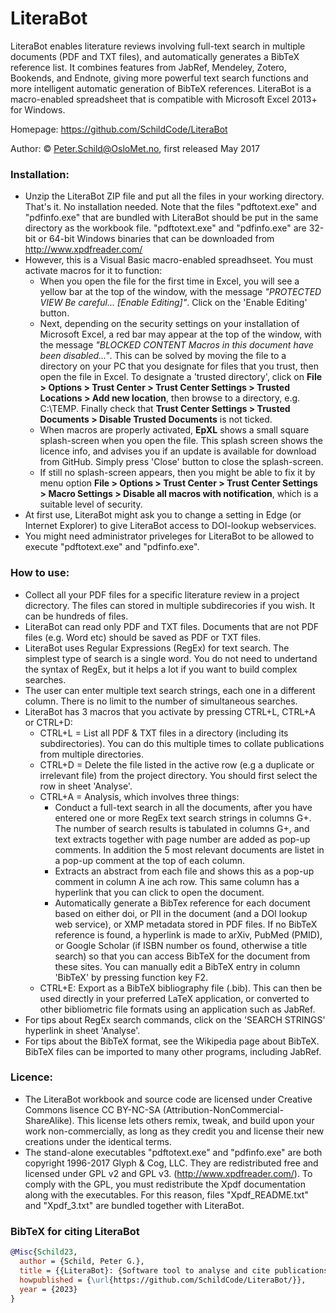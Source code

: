 # LiteraBot
LiteraBot enables literature reviews involving full-text search in multiple documents (PDF and TXT files), and automatically generates a BibTeX reference list. It combines features from JabRef, Mendeley, Zotero, Bookends, and Endnote, giving more powerful text search functions and more intelligent automatic generation of BibTeX references.
LiteraBot is a macro-enabled spreadsheet that is compatible with Microsoft Excel 2013+ for Windows.

Homepage: https://github.com/SchildCode/LiteraBot

Author: © Peter.Schild@OsloMet.no, first released May 2017

### Installation:
- Unzip the LiteraBot ZIP file and put all the files in your working directory. That's it. No installation needed.
Note that the files "pdftotext.exe" and "pdfinfo.exe" that are bundled with LiteraBot should be put in the same directory as the workbook file.
"pdftotext.exe" and "pdfinfo.exe" are 32-bit or 64-bit Windows binaries that can be downloaded from http://www.xpdfreader.com/
- However, this is a Visual Basic macro-enabled spreadhseet. You must activate macros for it to function: 
  - When you open the file for the first time in Excel, you will see a yellow bar at the top of the window, with the message *"PROTECTED VIEW Be careful... [Enable Editing]"*. Click on the 'Enable Editing' button. 
  - Next, depending on the security settings on your installation of Microsoft Excel, a red bar may appear at the top of the window, with the message *"BLOCKED CONTENT Macros in this document have been disabled..."*. This can be solved by moving the file to a directory on your PC that you designate for files that you trust, then open the file in Excel. To designate a 'trusted directory', click on **File > Options > Trust Center > Trust Center Settings > Trusted Locations > Add new location**, then browse to a directory, e.g. C:\TEMP\. Finally check that **Trust Center Settings > Trusted Documents > Disable Trusted Documents**  is not ticked.
  - When macros are properly activated, **EpXL** shows a small square splash-screen when you open the file. This splash screen shows the licence info, and advises you if an update is available for download from GitHub. Simply press 'Close' button to close the splash-screen. 
  - If still no splash-screen appears, then you might be able to fix it by menu option **File > Options > Trust Center > Trust Center Settings > Macro Settings > Disable all macros with notification**, which is a suitable level of security.
- At first use, LiteraBot might ask you to change a setting in Edge (or Internet Explorer) to give LiteraBot access to DOI-lookup webservices.
- You might need administrator priveleges for LiteraBot to be allowed to execute "pdftotext.exe" and "pdfinfo.exe".

### How to use:
- Collect all your PDF files for a specific literature review in a project dicrectory. The files can stored in multiple subdirecories if you wish. It can be hundreds of files.
- LiteraBot can read only PDF and TXT files. Documents that are not PDF files (e.g. Word etc) should be saved as PDF or TXT files.
- LiteraBot uses Regular Expressions (RegEx) for text search. The simplest type of search is a single word. You do not need to undertand the syntax of RegEx, but it helps a lot if you want to build complex searches.
- The user can enter multiple text search strings, each one in a different column. There is no limit to the number of simultaneous searches.
- LiteraBot has 3 macros that you activate by pressing CTRL+L, CTRL+A or CTRL+D:
  - CTRL+L = List all PDF & TXT files in a directory (including its subdirectories). You can do this multiple times to collate publications from multiple directories.
  - CTRL+D = Delete the file listed in the active row (e.g a duplicate or irrelevant file) from the project directory. You should first select the row in sheet 'Analyse'.
  - CTRL+A = Analysis, which involves three things: 
    - Conduct a full-text search in all the documents, after you have entered one or more RegEx text search strings in columns G+. The number of search results is tabulated in columns G+, and text extracts together with page number are added as pop-up comments. In addition the 5 most relevant documents are listet in a pop-up comment at the top of each column.
    - Extracts an abstract from each file and shows this as a pop-up comment in column A ine ach row. This same column has a hyperlink that you can click to open the document.
    - Automatically generate a BibTex reference for each document based on either doi, or PII in the document (and a DOI lookup web service), or XMP metadata stored in PDF files. If no BibTeX reference is found, a hyperlink is made to arXiv, PubMed (PMID), or Google Scholar (if ISBN number os found, otherwise a title search) so that you can access BibTeX for the document from these sites. You can manually edit a BibTeX entry in column 'BibTeX' by pressing function key F2.
  - CTRL+E: Export as a BibTeX bibliography file (.bib). This can then be used directly in your preferred LaTeX application, or converted to other bibliometric file formats using an application such as JabRef.
- For tips about RegEx search commands, click on the 'SEARCH STRINGS' hyperlink in sheet 'Analyse'.
- For tips about the BibTeX format, see the Wikipedia page about BibTeX. BibTeX files can be imported to many other programs, including JabRef.

### Licence:
- The LiteraBot workbook and source code are licensed under Creative Commons lisence CC BY-NC-SA (Attribution-NonCommercial-ShareAlike). This license lets others remix, tweak, and build upon your work non-commercially, as long as they credit you and license their new creations under the identical terms.
- The stand-alone executables "pdftotext.exe" and "pdfinfo.exe" are both copyright 1996-2017 Glyph & Cog, LLC. They are redistributed free and licensed under GPL v2 and GPL v3. (http://www.xpdfreader.com/). To comply with the GPL, you must redistribute the Xpdf documentation along with the executables. For this reason, files "Xpdf_README.txt" and "Xpdf_3.txt" are bundled together with LiteraBot.

### BibTeX for citing LiteraBot

```bibtex
@Misc{Schild23,
  author = {Schild, Peter G.},
  title = {{LiteraBot}: {Software tool to analyse and cite publications}},
  howpublished = {\url{https://github.com/SchildCode/LiteraBot/}},
  year = {2023}
}
```
